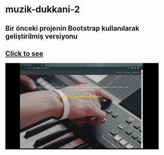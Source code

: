 # muzik-dukkani-2  
Bir önceki projenin Bootstrap kullanılarak geliştirilmiş versiyonu  
---  
[Click to see](https://ubeydnur.github.io/muzik-dukkani-2/)  
---
![gif](img/readme.gif)
